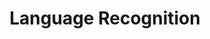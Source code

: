 ---
title: "Language Recognition"
enwords: "Language Recognition"
arwords: "التعرف الآلي على اللغة"
categories : ['Human Language Technologies']
tags : ['Language','Recognition']
translators : ['Tarek Oraby']
arlexicons : ['ع']
enlexicons : ['L']
authors : ['Tarek Oraby']
citations: ['N/A']
sources: "N/A"
slug: ""
---